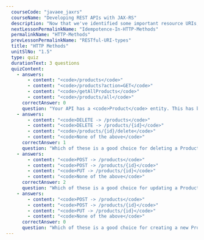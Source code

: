 ```yaml
---
  courseCode: "javaee_jaxrs"
  courseName: "Developing REST APIs with JAX-RS"
  description: "Now that we've identified some important resource URIs, let's work on the operations that can be performed and the data that's exchanged."
  nextLessonPermalinkName: "Idempotence-In-HTTP-Methods"
  permalinkName: "HTTP-Methods"
  prevLessonPermalinkName: "RESTful-URI-types"
  title: "HTTP Methods"
  unitSlNo: "1.5"
  type: quiz
  durationText: 3 questions
  quizContent: 
    - answers: 
        - content: "<code>/products</code>"
        - content: "<code>/products?action=GET</code>"
        - content: "<code>/getAllProducts</code>"
        - content: "<code>/products/all</code>"
      correctAnswer: 0
      question: "Your API has a <code>Product</code> entity. This has been designed to be a first level entity. What would be a good RESTful URI for all products?"
    - answers: 
        - content: "<code>DELETE -> /products</code>"
        - content: "<code>DELETE -> /products/{id}</code>"
        - content: "<code>/products/{id}/delete</code>"
        - content: "<code>None of the above</code>"
      correctAnswer: 1
      question: "Which of these is a good choice for deleting a Product instance?"
    - answers: 
        - content: "<code>POST -> /products</code>"
        - content: "<code>POST -> /products/{id}</code>"
        - content: "<code>PUT -> /products/{id}</code>"
        - content: "<code>None of the above</code>"
      correctAnswer: 2  
      question: "Which of these is a good choice for updating a Product instance?"
    - answers: 
        - content: "<code>POST -> /products</code>"
        - content: "<code>POST -> /products/{id}</code>"
        - content: "<code>PUT -> /products/{id}</code>"
        - content: "<code>None of the above</code>"
      correctAnswer: 0
      question: "Which of these is a good choice for creating a new Product?"
---
```

